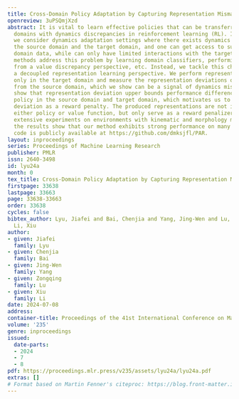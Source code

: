 ```yaml
---
title: Cross-Domain Policy Adaptation by Capturing Representation Mismatch
openreview: 3uPSQmjXzd
abstract: It is vital to learn effective policies that can be transferred to different
  domains with dynamics discrepancies in reinforcement learning (RL). In this paper,
  we consider dynamics adaptation settings where there exists dynamics mismatch between
  the source domain and the target domain, and one can get access to sufficient source
  domain data, while can only have limited interactions with the target domain. Existing
  methods address this problem by learning domain classifiers, performing data filtering
  from a value discrepancy perspective, etc. Instead, we tackle this challenge from
  a decoupled representation learning perspective. We perform representation learning
  only in the target domain and measure the representation deviations on the transitions
  from the source domain, which we show can be a signal of dynamics mismatch. We also
  show that representation deviation upper bounds performance difference of a given
  policy in the source domain and target domain, which motivates us to adopt representation
  deviation as a reward penalty. The produced representations are not involved in
  either policy or value function, but only serve as a reward penalizer. We conduct
  extensive experiments on environments with kinematic and morphology mismatch, and
  the results show that our method exhibits strong performance on many tasks. Our
  code is publicly available at https://github.com/dmksjfl/PAR.
layout: inproceedings
series: Proceedings of Machine Learning Research
publisher: PMLR
issn: 2640-3498
id: lyu24a
month: 0
tex_title: Cross-Domain Policy Adaptation by Capturing Representation Mismatch
firstpage: 33638
lastpage: 33663
page: 33638-33663
order: 33638
cycles: false
bibtex_author: Lyu, Jiafei and Bai, Chenjia and Yang, Jing-Wen and Lu, Zongqing and
  Li, Xiu
author:
- given: Jiafei
  family: Lyu
- given: Chenjia
  family: Bai
- given: Jing-Wen
  family: Yang
- given: Zongqing
  family: Lu
- given: Xiu
  family: Li
date: 2024-07-08
address:
container-title: Proceedings of the 41st International Conference on Machine Learning
volume: '235'
genre: inproceedings
issued:
  date-parts:
  - 2024
  - 7
  - 8
pdf: https://proceedings.mlr.press/v235/assets/lyu24a/lyu24a.pdf
extras: []
# Format based on Martin Fenner's citeproc: https://blog.front-matter.io/posts/citeproc-yaml-for-bibliographies/
---
```

